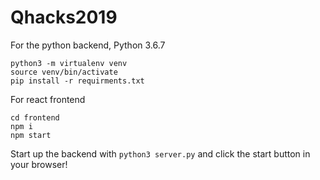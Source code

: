 # Qhacks2019

For the python backend, Python 3.6.7

```
python3 -m virtualenv venv
source venv/bin/activate
pip install -r requirments.txt
```

For react frontend

```
cd frontend
npm i
npm start
```

Start up the backend with `python3 server.py` and click the start button in your browser!
